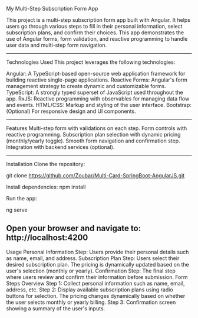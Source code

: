 My Multi-Step Subscription Form App

This project is a multi-step subscription form app built with Angular. It helps users go through various steps to fill in their personal information, select subscription plans, and confirm their choices.
This app demonstrates the use of Angular forms, form validation, and reactive programming to handle user data and multi-step form navigation.

---------------------------------------------------------------------------
  
Technologies Used
This project leverages the following technologies:

Angular: A TypeScript-based open-source web application framework for building reactive single-page applications.
Reactive Forms: Angular's form management strategy to create dynamic and customizable forms.
TypeScript: A strongly typed superset of JavaScript used throughout the app.
RxJS: Reactive programming with observables for managing data flow and events.
HTML/CSS: Markup and styling of the user interface.
Bootstrap: (Optional) For responsive design and UI components.

----------------------------------------------------------------------------

Features
Multi-step form with validations on each step.
Form controls with reactive programming.
Subscription plan selection with dynamic pricing (monthly/yearly toggle).
Smooth form navigation and confirmation step.
Integration with backend services (optional).

----------------------------------------------------------------------------

Installation
Clone the repository:

git clone  https://github.com/Zoubar/Multi-Card-SpringBoot-AngularJS.git

Install dependencies:
npm install

Run the app:

ng serve

Open your browser and navigate to:
http://localhost:4200
-----------------------------------------------------------------------------

Usage
Personal Information Step: Users provide their personal details such as name, email, and address.
Subscription Plan Step: Users select their desired subscription plan. The pricing is dynamically updated based on the user's selection (monthly or yearly).
Confirmation Step: The final step where users review and confirm their information before submission.
Form Steps Overview
Step 1: Collect personal information such as name, email, address, etc.
Step 2: Display available subscription plans using radio buttons for selection. The pricing changes dynamically based on whether the user selects monthly or yearly billing.
Step 3: Confirmation screen showing a summary of the user's inputs.

